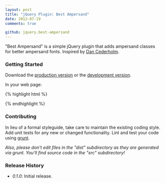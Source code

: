 ```yaml
---
layout: post
title: "jQuery Plugin: Best Ampersand"
date: 2012-07-19
comments: true

github: jquery.best-ampersand
---
```

"Best Ampersand" is a simple jQuery plugin that adds ampersand classes for better ampersand fonts. Inspired by [Dan Cederholm](http://simplebits.com/notebook/2008/08/14/ampersands-2/).

### Getting Started
Download the [production version][min] or the [development version][max].

[min]: https://raw.github.com/{{site.social.github}}/{{page.github}}/master/dist/{{page.github}}.min.js
[max]: https://raw.github.com/{{site.social.github}}/{{page.github}}/master/dist/{{page.github}}.js

In your web page:

{% highlight html %}
<script src="jquery.js"></script>
<script src="dist/jquery.best-ampersand.min.js"></script>
<script>
jQuery(function($) {
  // finds and surrounds all ampersands in all <h2>s
  $('h2').bestAmpersand();
});
</script>
{% endhighlight %}

### Contributing
In lieu of a formal styleguide, take care to maintain the existing coding style. Add unit tests for any new or changed functionality. Lint and test your code using [grunt](https://github.com/cowboy/grunt).

_Also, please don't edit files in the "dist" subdirectory as they are generated via grunt. You'll find source code in the "src" subdirectory!_

### Release History

- *0.1.0*: Initial release.
